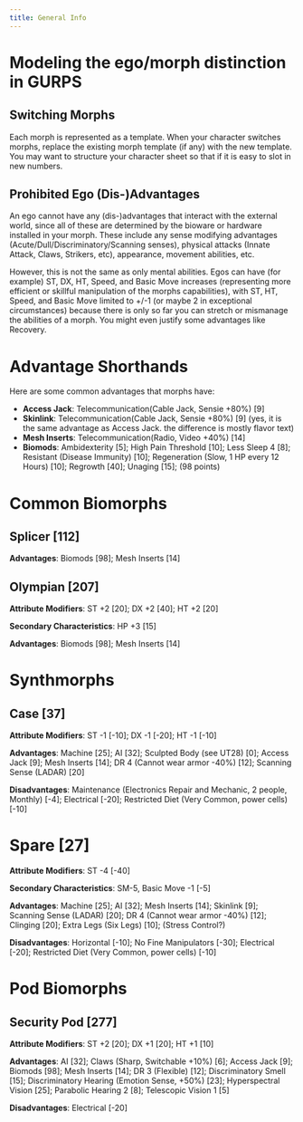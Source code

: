 ```yaml
---
title: General Info
---
```


# Modeling the ego/morph distinction in GURPS

## Switching Morphs

Each morph is represented as a template. When your character switches
morphs, replace the existing morph template (if any) with the new
template. You may want to structure your character sheet so that if it
is easy to slot in new numbers.

## Prohibited Ego (Dis-)Advantages

An ego cannot have any (dis-)advantages that interact with the
external world, since all of these are determined by the bioware or
hardware installed in your morph. These include any sense modifying
advantages (Acute/Dull/Discriminatory/Scanning senses), physical
attacks (Innate Attack, Claws, Strikers, etc), appearance, movement
abilities, etc.

However, this is not the same as only mental abilities. Egos can have
(for example) ST, DX, HT, Speed, and Basic Move increases
(representing more efficient or skillful manipulation of the morphs
capabilities), with ST, HT, Speed, and Basic Move limited to +/-1 (or
maybe 2 in exceptional circumstances) because there is only so far you
can stretch or mismanage the abilities of a morph. You might even
justify some advantages like Recovery.

# Advantage Shorthands

Here are some common advantages that morphs have:

* __Access Jack__: Telecommunication(Cable Jack, Sensie +80%) [9]
* __Skinlink__: Telecommunication(Cable Jack, Sensie +80%) [9] (yes,
  it is the same advantage as Access Jack. the difference is mostly
  flavor text)
* __Mesh Inserts__: Telecommunication(Radio, Video +40%) [14]
* __Biomods__: Ambidexterity [5]; High Pain Threshold [10]; Less Sleep
  4 [8]; Resistant (Disease Immunity) [10]; Regeneration (Slow, 1 HP
  every 12 Hours) [10]; Regrowth [40]; Unaging [15]; (98 points)

# Common Biomorphs

## Splicer [112]

__Advantages__: Biomods [98]; Mesh Inserts [14]

## Olympian [207]

__Attribute Modifiers__: ST +2 [20]; DX +2 [40]; HT +2 [20]

__Secondary Characteristics__: HP +3 [15]

__Advantages__: Biomods [98]; Mesh Inserts [14]

# Synthmorphs

## Case [37]

__Attribute Modifiers__: ST -1 [-10]; DX -1 [-20]; HT -1 [-10]

__Advantages__: Machine [25]; AI [32]; Sculpted Body (see UT28) [0];
Access Jack [9]; Mesh Inserts [14]; DR 4 (Cannot wear armor -40%)
[12]; Scanning Sense (LADAR) [20]

__Disadvantages__: Maintenance (Electronics Repair and Mechanic, 2
people, Monthly) [-4]; Electrical [-20]; Restricted Diet (Very Common,
power cells) [-10]

# Spare [27]

__Attribute Modifiers__: ST -4 [-40]

__Secondary Characteristics__: SM-5, Basic Move -1 [-5]

__Advantages__: Machine [25]; AI [32]; Mesh Inserts [14]; Skinlink
[9]; Scanning Sense (LADAR) [20]; DR 4 (Cannot wear armor -40%) [12];
Clinging [20]; Extra Legs (Six Legs) [10]; (Stress Control?)

__Disadvantages__: Horizontal [-10]; No Fine Manipulators [-30];
Electrical [-20]; Restricted Diet (Very Common, power cells) [-10]

# Pod Biomorphs

## Security Pod [277]

__Attribute Modifiers__: ST +2 [20]; DX +1 [20]; HT +1 [10]

__Advantages__: AI [32]; Claws (Sharp, Switchable +10%) [6]; Access
Jack [9]; Biomods [98]; Mesh Inserts [14]; DR 3 (Flexible) [12];
Discriminatory Smell [15]; Discriminatory Hearing (Emotion Sense,
+50%) [23]; Hyperspectral Vision [25]; Parabolic Hearing 2 [8];
Telescopic Vision 1 [5]

__Disadvantages__: Electrical [-20]
